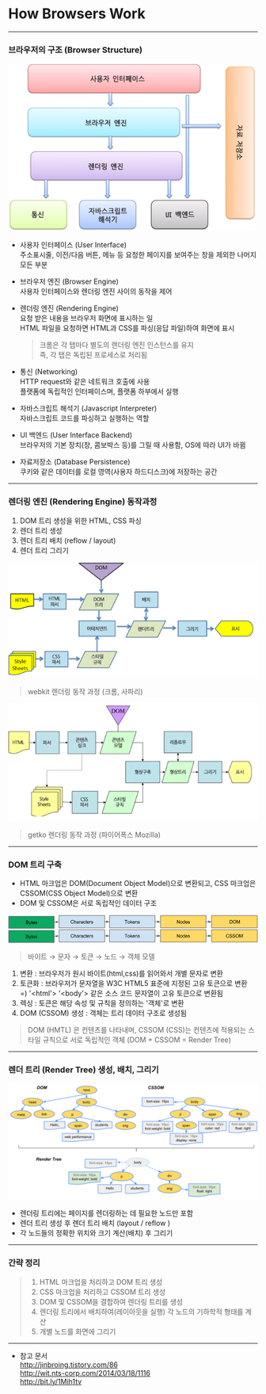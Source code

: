 # How Browsers Work
***

### 브라우저의 구조 (Browser Structure)
  
![Alt text](./images/browser1.png "브라우저의 구조") 
* 사용자 인터페이스 (User Interface)  
   주소표시줄, 이전/다음 버튼, 메뉴 등 요청한 페이지를 보여주는 창을 제외한 나머지 모든 부분

* 브라우저 엔진 (Browser Engine)  
  사용자 인터페이스와 렌더링 엔진 사이의 동작을 제어

* 렌더링 엔진 (Rendering Engine)  
  요청 받은 내용을 브라우저 화면에 표시하는 일  
  HTML 파일을 요청하면 HTML과 CSS를 파싱(응답 파일)하여 화면에 표시
  
  > 크롬은 각 탭마다 별도의 랜더링 엔진 인스턴스를 유지  
  즉, 각 탭은 독립된 프로세스로 처리됨  
 
* 통신 (Networking)  
  HTTP request와 같은 네트워크 호출에 사용  
  플랫폼에 독립적인 인터페이스며, 플랫폼 하부에서 실행

* 자바스크립트 해석기 (Javascript Interpreter)  
  자바스크립트 코드를 파싱하고 실행하는 역할

* UI 백엔드 (User Interface Backend)  
  브라우저의 기본 장치(창, 콤보박스 등)를 그릴 때 사용함, OS에 따라 UI가 바뀜

* 자료저장소 (Database Persistence)  
  쿠키와 같은 데이터를 로컬 영역(사용자 하드디스크)에 저장하는 공간

*** 

### 렌더링 엔진 (Rendering Engine)  동작과정  
1. DOM 트리 생성을 위한 HTML, CSS 파싱
2. 렌더 트리 생성
3. 렌더 트리 배치 (reflow / layout)
4. 렌더 트리 그리기

![Alt text](./images/webkit.png)
>webkit 렌더링 동작 과정 (크롬, 사파리)

![Alt text](./images/gecko.png)  
>getko 렌더링 동작 과정 (파이어폭스 Mozilla)  

*** 

### DOM 트리 구축
* HTML 마크업은 DOM(Document Object Model)으로 변환되고, CSS 마크업은 CSSOM(CSS Object Model)으로 변환  
* DOM 및 CSSOM은 서로 독립적인 데이터 구조  

![Alt text](./images/domtree.png)  
> 바이트 → 문자 → 토큰 → 노드 → 객체 모델  

1. 변환 : 브라우저가 원시 바이트(html,css)를 읽어와서 개별 문자로 변환
2. 토큰화 : 브라우저가 문자열을 W3C HTML5 표준에 지정된 고유 토큰으로 변환  
   =) '<html'> '<body'> 같은 소스 코드 문자열이 고유 토큰으로 변환됨  
3. 렉싱 : 토큰은 해당 속성 및 규칙을 정의하는 '객체'로 변환
4. DOM (CSSOM) 생성 : 객체는 트리 데이터 구조로 생성됨

> DOM (HMTL) 은 컨텐츠를 나타내며, CSSOM (CSS)는 컨텐츠에 적용되는 스타일 규칙으로 서로 독립적인 객체 (DOM + CSSOM = Render Tree)

***

### 렌더 트리 (Render Tree) 생성, 배치, 그리기

![Alt text](./images/render-tree-construction.png)  

* 렌더링 트리에는 페이지를 렌더링하는 데 필요한 노드만 포함  
* 렌더 트리 생성 후 렌더 트리 배치 (layout / reflow )  
* 각 노드들의 정확한 위치와 크기 계산(배치) 후 그리기  

***
### 간략 정리
> 1. HTML 마크업을 처리하고 DOM 트리 생성
> 2. CSS 마크업을 처리하고 CSSOM 트리 생성  
> 3. DOM 및 CSSOM을 결합하여 렌더링 트리를 생성  
> 4. 렌더링 트리에서 배치하여(레이아웃을 실행) 각 노드의 기하학적 형태를 계산  
> 5. 개별 노드를 화면에 그리기  

***

* 참고 문서   
  <http://jinbroing.tistory.com/86>  
  <http://wit.nts-corp.com/2014/03/18/1116>  
  <http://bit.ly/1Mih1tv>  












 

